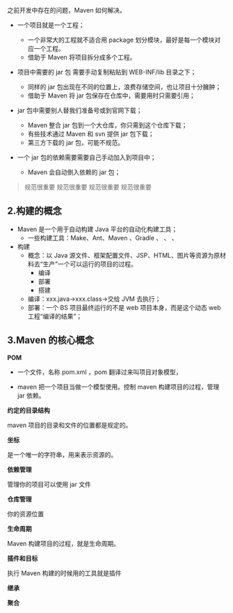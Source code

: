
之前开发中存在的问题，Maven 如何解决。

- 一个项目就是一个工程；
  - 一个非常大的工程就不适合用 package 划分模块，最好是每一个模块对应一个工程。
  - 借助于 Maven 将项目拆分成多个工程。

- 项目中需要的 jar 包 需要手动复制粘贴到 WEB-INF/lib 目录之下；
  - 同样的 jar 包出现在不同的位置上，浪费存储空间，也让项目十分臃肿；
  - 借助于 Maven 将 jar 包保存在仓库中，需要用时只需要引用；

- jar 包中需要别人替我们准备号或到官网下载；
  - Maven 整合 jar 包到一个大仓库，你只需到这个仓库下载；
  - 有些技术通过 Maven 和 svn 提供 jar 包下载；
  - 第三方下载的 jar 包，可能不规范。

- 一个 jar 包的依赖需要需要自己手动加入到项目中；
  - Maven 会自动倒入依赖的 jar 包；


> 规范很重要 规范很重要 规范很重要 规范很重要

## 2.构建的概念

- Maven 是一个用于自动构建 Java 平台的自动化构建工具；
  - 一些构建工具：Make、Ant、Maven 、Gradle 、 、 、 
- 构建
  - 概念：以 Java 源文件、框架配置文件、JSP、HTML、图片等资源为原材料去“生产”一个可以运行的项目的过程。
    - 编译
    - 部署
    - 搭建
  - 编译：xxx.java->xxx.class->交给 JVM 去执行；
  - 部署：一个 BS 项目最终运行的不是 web 项目本身，而是这个动态 web 工程“编译的结果”；

## 3.Maven 的核心概念

**POM**

- 一个文件，名称 pom.xml ，pom 翻译过来叫项目对象模型，

- maven 把一个项目当做一个模型使用。控制 maven 构建项目的过程，管理 jar 依赖。

**约定的目录结构**

maven 项目的目录和文件的位置都是规定的。

**坐标**

是一个唯一的字符串，用来表示资源的。

**依赖管理**

管理你的项目可以使用 jar 文件

**仓库管理**

你的资源位置

**生命周期**

Maven 构建项目的过程，就是生命周期。

**插件和目标**

执行 Maven 构建的时候用的工具就是插件

**继承**

**聚合**


